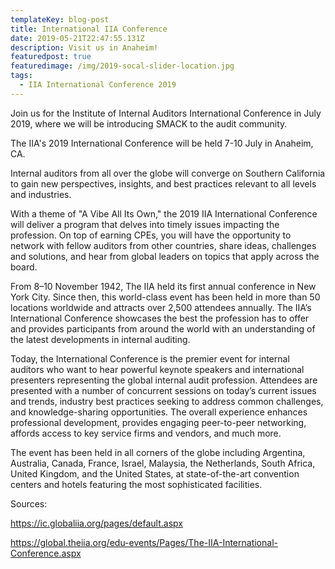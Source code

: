 ```yaml
---
templateKey: blog-post
title: International IIA Conference
date: 2019-05-21T22:47:55.131Z
description: Visit us in Anaheim!
featuredpost: true
featuredimage: /img/2019-socal-slider-location.jpg
tags:
  - IIA International Conference 2019
---
```

Join us for the Institute of Internal Auditors International Conference in July 2019, where we will be introducing SMACK to the audit community. 

The IIA's 2019 International Conference will be held 7-10 July in Anaheim, CA. 

Internal auditors from all over the globe will converge on Southern California to gain new perspectives, insights, and best practices relevant to all levels and industries.

With a theme of "A Vibe All Its Own," the 2019 IIA International Conference will deliver a program that delves into timely issues impacting the profession. On top of earning CPEs, you will have the opportunity to network with fellow auditors from other countries, share ideas, challenges and solutions, and hear from global leaders on topics that apply across the board.

From 8–10 November 1942, The IIA held its first annual conference in New York City. Since then, this world-class event has been held in more than 50 locations worldwide and attracts over 2,500 attendees annually. The IIA’s International Conference showcases the best the profession has to offer and provides participants from around the world with an understanding of the latest developments in internal auditing.

Today, the International Conference is the premier event for internal auditors who want to hear powerful keynote speakers and international presenters representing the global internal audit profession. Attendees are presented with a number of concurrent sessions on today’s current issues and trends, industry best practices seeking to address common challenges, and knowledge-sharing opportunities. The overall experience enhances professional development, provides engaging peer-to-peer networking, affords access to key service firms and vendors, and much more.

The event has been held in all corners of the globe including Argentina, Australia, Canada, France, Israel, Malaysia, the Netherlands, South Africa, United Kingdom, and the United States, at state-of-the-art convention centers and hotels featuring the most sophisticated facilities.



Sources:

https://ic.globaliia.org/pages/default.aspx

https://global.theiia.org/edu-events/Pages/The-IIA-International-Conference.aspx
